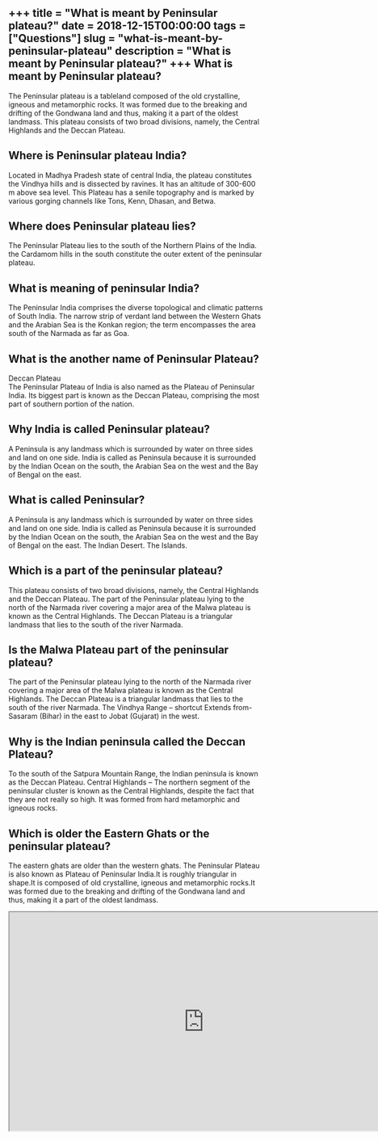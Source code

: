 +++
title = "What is meant by Peninsular plateau?"
date = 2018-12-15T00:00:00
tags = ["Questions"]
slug = "what-is-meant-by-peninsular-plateau"
description = "What is meant by Peninsular plateau?"
+++
What is meant by Peninsular plateau?
------------------------------------

The Peninsular plateau is a tableland composed of the old crystalline, igneous and metamorphic rocks. It was formed due to the breaking and drifting of the Gondwana land and thus, making it a part of the oldest landmass. This plateau consists of two broad divisions, namely, the Central Highlands and the Deccan Plateau.

Where is Peninsular plateau India?
----------------------------------

Located in Madhya Pradesh state of central India, the plateau constitutes the Vindhya hills and is dissected by ravines. It has an altitude of 300-600 m above sea level. This Plateau has a senile topography and is marked by various gorging channels like Tons, Kenn, Dhasan, and Betwa.

Where does Peninsular plateau lies?
-----------------------------------

The Peninsular Plateau lies to the south of the Northern Plains of the India. the Cardamom hills in the south constitute the outer extent of the peninsular plateau.

What is meaning of peninsular India?
------------------------------------

The Peninsular India comprises the diverse topological and climatic patterns of South India. The narrow strip of verdant land between the Western Ghats and the Arabian Sea is the Konkan region; the term encompasses the area south of the Narmada as far as Goa.

What is the another name of Peninsular Plateau?
-----------------------------------------------

Deccan Plateau  
The Peninsular Plateau of India is also named as the Plateau of Peninsular India. Its biggest part is known as the Deccan Plateau, comprising the most part of southern portion of the nation.

Why India is called Peninsular plateau?
---------------------------------------

A Peninsula is any landmass which is surrounded by water on three sides and land on one side. India is called as Peninsula because it is surrounded by the Indian Ocean on the south, the Arabian Sea on the west and the Bay of Bengal on the east.

What is called Peninsular?
--------------------------

A Peninsula is any landmass which is surrounded by water on three sides and land on one side. India is called as Peninsula because it is surrounded by the Indian Ocean on the south, the Arabian Sea on the west and the Bay of Bengal on the east. The Indian Desert. The Islands.

Which is a part of the peninsular plateau?
------------------------------------------

This plateau consists of two broad divisions, namely, the Central Highlands and the Deccan Plateau. The part of the Peninsular plateau lying to the north of the Narmada river covering a major area of the Malwa plateau is known as the Central Highlands. The Deccan Plateau is a triangular landmass that lies to the south of the river Narmada.

Is the Malwa Plateau part of the peninsular plateau?
----------------------------------------------------

The part of the Peninsular plateau lying to the north of the Narmada river covering a major area of the Malwa plateau is known as the Central Highlands. The Deccan Plateau is a triangular landmass that lies to the south of the river Narmada. The Vindhya Range – shortcut Extends from- Sasaram (Bihar) in the east to Jobat (Gujarat) in the west.

Why is the Indian peninsula called the Deccan Plateau?
------------------------------------------------------

To the south of the Satpura Mountain Range, the Indian peninsula is known as the Deccan Plateau. Central Highlands – The northern segment of the peninsular cluster is known as the Central Highlands, despite the fact that they are not really so high. It was formed from hard metamorphic and igneous rocks.

Which is older the Eastern Ghats or the peninsular plateau?
-----------------------------------------------------------

The eastern ghats are older than the western ghats. The Peninsular Plateau is also known as Plateau of Peninsular India.It is roughly triangular in shape.It is composed of old crystalline, igneous and metamorphic rocks.It was formed due to the breaking and drifting of the Gondwana land and thus, making it a part of the oldest landmass.

<iframe allow="accelerometer; autoplay; clipboard-write; encrypted-media; gyroscope; picture-in-picture" allowfullscreen="" class="__youtube_prefs__  epyt-is-override  no-lazyload" data-no-lazy="1" data-origheight="433" data-origwidth="770" data-skipgform_ajax_framebjll="" height="433" id="_ytid_76492" loading="lazy" src="https://www.youtube.com/embed/_EJrYqdZS8s?enablejsapi=1&autoplay=0&cc_load_policy=0&cc_lang_pref=&iv_load_policy=1&loop=0&modestbranding=0&rel=1&fs=1&playsinline=0&autohide=2&theme=dark&color=red&controls=1&" title="YouTube player" width="770"></iframe>